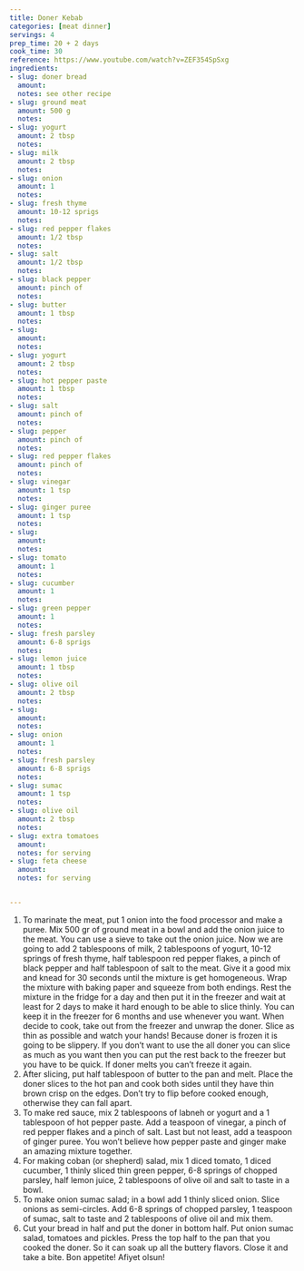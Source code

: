 ```yaml
---
title: Doner Kebab
categories: [meat dinner]
servings: 4
prep_time: 20 + 2 days
cook_time: 30
reference: https://www.youtube.com/watch?v=ZEF354SpSxg
ingredients:
- slug: doner bread
  amount:
  notes: see other recipe
- slug: ground meat
  amount: 500 g
  notes:
- slug: yogurt
  amount: 2 tbsp
  notes:
- slug: milk
  amount: 2 tbsp
  notes:
- slug: onion
  amount: 1
  notes:
- slug: fresh thyme
  amount: 10-12 sprigs
  notes:
- slug: red pepper flakes
  amount: 1/2 tbsp
  notes:
- slug: salt
  amount: 1/2 tbsp
  notes:
- slug: black pepper
  amount: pinch of
  notes:
- slug: butter
  amount: 1 tbsp
  notes:
- slug:
  amount:
  notes:
- slug: yogurt
  amount: 2 tbsp
  notes:
- slug: hot pepper paste
  amount: 1 tbsp
  notes:
- slug: salt
  amount: pinch of
  notes:
- slug: pepper
  amount: pinch of
  notes:
- slug: red pepper flakes
  amount: pinch of
  notes:
- slug: vinegar
  amount: 1 tsp
  notes:
- slug: ginger puree
  amount: 1 tsp
  notes:
- slug:
  amount:
  notes:
- slug: tomato
  amount: 1
  notes:
- slug: cucumber
  amount: 1
  notes:
- slug: green pepper
  amount: 1
  notes:
- slug: fresh parsley
  amount: 6-8 sprigs
  notes:
- slug: lemon juice
  amount: 1 tbsp
  notes:
- slug: olive oil
  amount: 2 tbsp
  notes:
- slug:
  amount:
  notes:
- slug: onion
  amount: 1
  notes:
- slug: fresh parsley
  amount: 6-8 sprigs
  notes:
- slug: sumac
  amount: 1 tsp
  notes:
- slug: olive oil
  amount: 2 tbsp
  notes:
- slug: extra tomatoes
  amount:
  notes: for serving
- slug: feta cheese
  amount:
  notes: for serving


---
```


1. To marinate the meat, put 1 onion into the food processor and make a puree. Mix 500 gr of ground meat in a bowl and add the onion juice to the meat. You can use a sieve to take out the onion juice. Now we are going to add 2 tablespoons of milk, 2 tablespoons of yogurt, 10-12 springs of fresh thyme, half tablespoon red pepper flakes, a pinch of black pepper and half tablespoon of salt to the meat. Give it a good mix and knead for 30 seconds until the mixture is get homogeneous. Wrap the mixture with baking paper and squeeze from both endings. Rest the mixture in the fridge for a day and then put it in the freezer and wait at least for 2 days to make it hard enough to be able to slice thinly. You can keep it in the freezer for 6 months and use whenever you want.  When decide to cook, take out from the freezer and unwrap the doner. Slice as thin as possible and watch your hands! Because doner is frozen it is going to be slippery. If you don’t want to use the all doner you can slice as much as you want then you can put the rest back to the freezer but you have to be quick. If doner melts you can’t freeze it again.
2. After slicing, put half tablespoon of butter to the pan and melt. Place the doner slices to the hot pan and cook both sides until they have thin brown crisp on the edges. Don’t try to flip before cooked enough, otherwise they can fall apart.
3. To make red sauce, mix 2 tablespoons of labneh or yogurt and a 1 tablespoon of hot pepper paste. Add a teaspoon of vinegar, a pinch of red pepper flakes and a pinch of salt. Last but not least, add a teaspoon of ginger puree. You won’t believe how pepper paste and ginger make an amazing mixture together.
4. For making coban (or shepherd) salad, mix 1 diced tomato, 1 diced cucumber, 1 thinly sliced thin green pepper, 6-8 springs of chopped parsley, half lemon juice, 2 tablespoons of olive oil and salt to taste in a bowl.
5. To make onion sumac salad; in a bowl add 1 thinly sliced onion. Slice onions as semi-circles. Add 6-8 springs of chopped parsley, 1 teaspoon of sumac, salt to taste and 2 tablespoons of olive oil and mix them.
6. Cut your bread in half and put the doner in bottom half. Put onion sumac salad, tomatoes and pickles. Press the top half to the pan that you cooked the doner. So it can soak up all the buttery flavors. Close it and take a bite. Bon appetite! Afiyet olsun!


